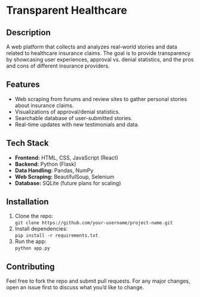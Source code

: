# **Transparent Healthcare**  

## Description  
A web platform that collects and analyzes real-world stories and data related to healthcare insurance claims. The goal is to provide transparency by showcasing user experiences, approval vs. denial statistics, and the pros and cons of different insurance providers.

## Features  
- Web scraping from forums and review sites to gather personal stories about insurance claims.
- Visualizations of approval/denial statistics.
- Searchable database of user-submitted stories.
- Real-time updates with new testimonials and data.

## Tech Stack  
- **Frontend:** HTML, CSS, JavaScript (React)  
- **Backend:** Python (Flask)  
- **Data Handling:** Pandas, NumPy  
- **Web Scraping:** BeautifulSoup, Selenium  
- **Database:** SQLite (future plans for scaling)

## Installation  
1. Clone the repo:  
   `git clone https://github.com/your-username/project-name.git`  
2. Install dependencies:  
   `pip install -r requirements.txt`  
3. Run the app:  
   `python app.py`  

## Contributing  
Feel free to fork the repo and submit pull requests. For any major changes, open an issue first to discuss what you’d like to change.
